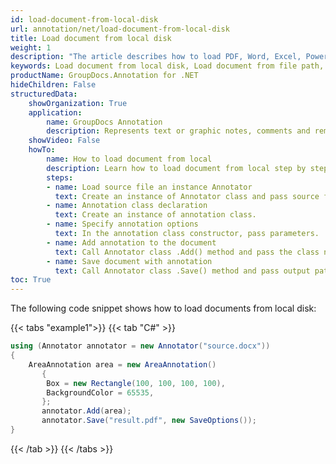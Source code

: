 ```yaml
---
id: load-document-from-local-disk
url: annotation/net/load-document-from-local-disk
title: Load document from local disk
weight: 1
description: "The article describes how to load PDF, Word, Excel, PowerPoint documents from local disk using GroupDocs.Annotation for .NET."
keywords: Load document from local disk, Load document from file path, Load document with GroupDocs.Annotation
productName: GroupDocs.Annotation for .NET
hideChildren: False
structuredData:
    showOrganization: True
    application:    
        name: GroupDocs Annotation
        description: Represents text or graphic notes, comments and remarks attached to a specific part of the content of the document using C#
    showVideo: False
    howTo:
        name: How to load document from local
        description: Learn how to load document from local step by step
        steps:
        - name: Load source file an instance Annotator
          text: Create an instance of Annotator class and pass source file path as a constructor parameter. You may specify absolute or relative file path as per your requirements.
        - name: Annotation class declaration
          text: Create an instance of annotation class.
        - name: Specify annotation options 
          text: In the annotation class constructor, pass parameters.
        - name: Add annotation to the document
          text: Call Annotator class .Add() method and pass the class name annotation.
        - name: Save document with annotation
          text: Call Annotator class .Save() method and pass output path file with class SaveOptions.
toc: True
---
```


The following code snippet shows how to load documents from local disk:

{{< tabs "example1">}}
{{< tab "C#" >}}
```csharp
using (Annotator annotator = new Annotator("source.docx"))
{
	AreaAnnotation area = new AreaAnnotation()
       {
       	Box = new Rectangle(100, 100, 100, 100),
       	BackgroundColor = 65535,
       };
       annotator.Add(area);
       annotator.Save("result.pdf", new SaveOptions());
}
```
{{< /tab >}}
{{< /tabs >}}
